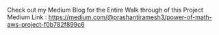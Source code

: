 Check out my Medium Blog for the Entire Walk through of this Project
Medium Link :  https://medium.com/@prashantiramesh3/power-of-math-aws-project-f0b782f899c6
